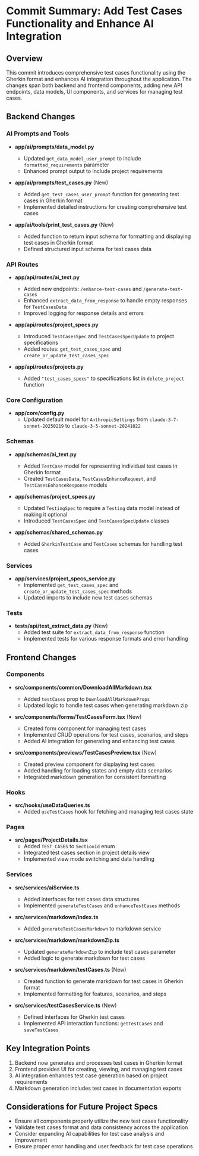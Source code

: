 # Commit Summary: Add Test Cases Functionality and Enhance AI Integration

## Overview

This commit introduces comprehensive test cases functionality using the Gherkin format and enhances AI integration throughout the application. The changes span both backend and frontend components, adding new API endpoints, data models, UI components, and services for managing test cases.

## Backend Changes

### AI Prompts and Tools

- **app/ai/prompts/data_model.py**

  - Updated `get_data_model_user_prompt` to include `formatted_requirements` parameter
  - Enhanced prompt output to include project requirements

- **app/ai/prompts/test_cases.py** (New)

  - Added `get_test_cases_user_prompt` function for generating test cases in Gherkin format
  - Implemented detailed instructions for creating comprehensive test cases

- **app/ai/tools/print_test_cases.py** (New)
  - Added function to return input schema for formatting and displaying test cases in Gherkin format
  - Defined structured input schema for test cases data

### API Routes

- **app/api/routes/ai_text.py**

  - Added new endpoints: `/enhance-test-cases` and `/generate-test-cases`
  - Enhanced `extract_data_from_response` to handle empty responses for `TestCasesData`
  - Improved logging for response details and errors

- **app/api/routes/project_specs.py**

  - Introduced `TestCasesSpec` and `TestCasesSpecUpdate` to project specifications
  - Added routes: `get_test_cases_spec` and `create_or_update_test_cases_spec`

- **app/api/routes/projects.py**
  - Added `"test_cases_specs"` to specifications list in `delete_project` function

### Core Configuration

- **app/core/config.py**
  - Updated default model for `AnthropicSettings` from `claude-3-7-sonnet-20250219` to `claude-3-5-sonnet-20241022`

### Schemas

- **app/schemas/ai_text.py**

  - Added `TestCase` model for representing individual test cases in Gherkin format
  - Created `TestCasesData`, `TestCasesEnhanceRequest`, and `TestCasesEnhanceResponse` models

- **app/schemas/project_specs.py**

  - Updated `TestingSpec` to require a `Testing` data model instead of making it optional
  - Introduced `TestCasesSpec` and `TestCasesSpecUpdate` classes

- **app/schemas/shared_schemas.py**
  - Added `GherkinTestCase` and `TestCases` schemas for handling test cases

### Services

- **app/services/project_specs_service.py**
  - Implemented `get_test_cases_spec` and `create_or_update_test_cases_spec` methods
  - Updated imports to include new test cases schemas

### Tests

- **tests/api/test_extract_data.py** (New)
  - Added test suite for `extract_data_from_response` function
  - Implemented tests for various response formats and error handling

## Frontend Changes

### Components

- **src/components/common/DownloadAllMarkdown.tsx**

  - Added `testCases` prop to `DownloadAllMarkdownProps`
  - Updated logic to handle test cases when generating markdown zip

- **src/components/forms/TestCasesForm.tsx** (New)

  - Created form component for managing test cases
  - Implemented CRUD operations for test cases, scenarios, and steps
  - Added AI integration for generating and enhancing test cases

- **src/components/previews/TestCasesPreview.tsx** (New)
  - Created preview component for displaying test cases
  - Added handling for loading states and empty data scenarios
  - Integrated markdown generation for consistent formatting

### Hooks

- **src/hooks/useDataQueries.ts**
  - Added `useTestCases` hook for fetching and managing test cases state

### Pages

- **src/pages/ProjectDetails.tsx**
  - Added `TEST_CASES` to `SectionId` enum
  - Integrated test cases section in project details view
  - Implemented view mode switching and data handling

### Services

- **src/services/aiService.ts**

  - Added interfaces for test cases data structures
  - Implemented `generateTestCases` and `enhanceTestCases` methods

- **src/services/markdown/index.ts**

  - Added `generateTestCasesMarkdown` to markdown service

- **src/services/markdown/markdownZip.ts**

  - Updated `generateMarkdownZip` to include test cases parameter
  - Added logic to generate markdown for test cases

- **src/services/markdown/testCases.ts** (New)

  - Created function to generate markdown for test cases in Gherkin format
  - Implemented formatting for features, scenarios, and steps

- **src/services/testCasesService.ts** (New)
  - Defined interfaces for Gherkin test cases
  - Implemented API interaction functions: `getTestCases` and `saveTestCases`

## Key Integration Points

1. Backend now generates and processes test cases in Gherkin format
2. Frontend provides UI for creating, viewing, and managing test cases
3. AI integration enhances test case generation based on project requirements
4. Markdown generation includes test cases in documentation exports

## Considerations for Future Project Specs

- Ensure all components properly utilize the new test cases functionality
- Validate test cases format and data consistency across the application
- Consider expanding AI capabilities for test case analysis and improvement
- Ensure proper error handling and user feedback for test case operations
